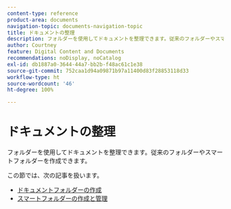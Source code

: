 ```yaml
---
content-type: reference
product-area: documents
navigation-topic: documents-navigation-topic
title: ドキュメントの整理
description: フォルダーを使用してドキュメントを整理できます。従来のフォルダーやスマートフォルダーを作成できます。
author: Courtney
feature: Digital Content and Documents
recommendations: noDisplay, noCatalog
exl-id: db1887a0-3644-44a7-bb2b-f48ac61c1e38
source-git-commit: 752caa1d94a09871b97a11400d83f28853118d33
workflow-type: ht
source-wordcount: '46'
ht-degree: 100%

---
```


# ドキュメントの整理

フォルダーを使用してドキュメントを整理できます。従来のフォルダーやスマートフォルダーを作成できます。

この節では、次の記事を扱います。

* [ドキュメントフォルダーの作成](../../documents/organizing-documents/create-documents-folder.md)
* [スマートフォルダーの作成と管理](../../documents/organizing-documents/create-manage-smart-folders.md)
